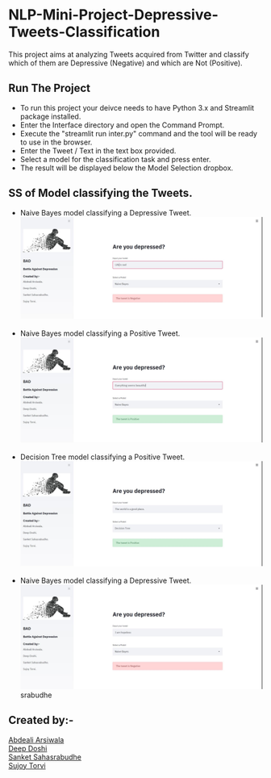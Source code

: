 # NLP-Mini-Project-Depressive-Tweets-Classification
This project aims at analyzing Tweets acquired from Twitter and classify which of them are Depressive (Negative) and which are Not (Positive).

## Run The Project
* To run this project your deivce needs to have Python 3.x and Streamlit package installed.
* Enter the Interface directory and open the Command Prompt.
* Execute the "streamlit run inter.py" command and the tool will be ready to use in the browser.
* Enter the Tweet / Text in the text box provided.
* Select a model for the classification task and press enter.
* The result will be displayed below the Model Selection dropbox.

## SS of Model classifying the Tweets.
* Naive Bayes model classifying a Depressive Tweet.
![](https://github.com/SUPREME-CODER/NLP-Mini-Project-Depressive-Tweets-Classification/blob/master/Screen-Shots/Capture%201.JPG)
<br><br>
* Naive Bayes model classifying a Positive Tweet.
![](https://github.com/SUPREME-CODER/NLP-Mini-Project-Depressive-Tweets-Classification/blob/master/Screen-Shots/Capture%202.JPG)
<br><br>
* Decision Tree model classifying a Positive Tweet.
![](https://github.com/SUPREME-CODER/NLP-Mini-Project-Depressive-Tweets-Classification/blob/master/Screen-Shots/Capture%203.JPG)
<br><br>
* Naive Bayes model classifying a Depressive Tweet.
![](https://github.com/SUPREME-CODER/NLP-Mini-Project-Depressive-Tweets-Classification/blob/master/Screen-Shots/Capture%204.JPG)srabudhe


## Created by:-
[Abdeali Arsiwala](https://github.com/abdeali88)<br>
[Deep Doshi](https://github.com/SUPREME-CODER)<br>
[Sanket Sahasrabudhe]()<br>
[Sujoy Torvi]()<br>
